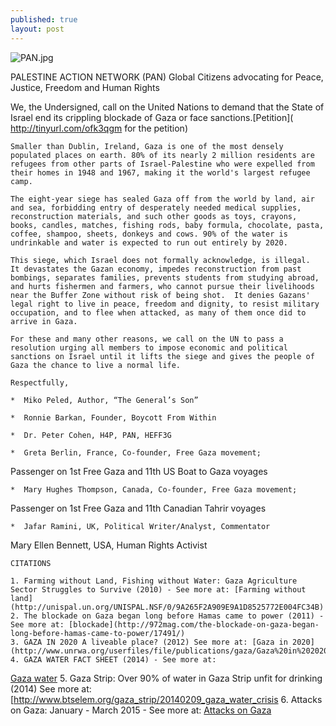 ```yaml
---
published: true
layout: post
---
```






![PAN.jpg]({{site.baseurl}}/images/PAN.jpg)

PALESTINE ACTION NETWORK (PAN) 
Global Citizens advocating for Peace, Justice, Freedom and Human Rights

We, the Undersigned, call on the United Nations to demand that the State of Israel end its crippling blockade of Gaza or face sanctions.[Petition]( http://tinyurl.com/ofk3qgm for the petition)

    Smaller than Dublin, Ireland, Gaza is one of the most densely populated places on earth. 80% of its nearly 2 million residents are refugees from other parts of Israel-Palestine who were expelled from their homes in 1948 and 1967, making it the world's largest refugee camp.

    The eight-year siege has sealed Gaza off from the world by land, air and sea, forbidding entry of desperately needed medical supplies, reconstruction materials, and such other goods as toys, crayons, books, candles, matches, fishing rods, baby formula, chocolate, pasta, coffee, shampoo, sheets, donkeys and cows. 90% of the water is undrinkable and water is expected to run out entirely by 2020.

    This siege, which Israel does not formally acknowledge, is illegal.  It devastates the Gazan economy, impedes reconstruction from past bombings, separates families, prevents students from studying abroad, and hurts fishermen and farmers, who cannot pursue their livelihoods near the Buffer Zone without risk of being shot.  It denies Gazans' legal right to live in peace, freedom and dignity, to resist military occupation, and to flee when attacked, as many of them once did to arrive in Gaza.

    For these and many other reasons, we call on the UN to pass a resolution urging all members to impose economic and political sanctions on Israel until it lifts the siege and gives the people of Gaza the chance to live a normal life.

    Respectfully,

    *  Miko Peled, Author, “The General’s Son”

    *  Ronnie Barkan, Founder, Boycott From Within

    *  Dr. Peter Cohen, H4P, PAN, HEFF3G

    *  Greta Berlin, France, Co-founder, Free Gaza movement;
Passenger on 1st Free Gaza and 11th US Boat to Gaza voyages 

    *  Mary Hughes Thompson, Canada, Co-founder, Free Gaza movement;
Passenger on 1st Free Gaza and 11th Canadian Tahrir voyages

    *  Jafar Ramini, UK, Political Writer/Analyst, Commentator
Mary Ellen Bennett, USA, Human Rights Activist


    CITATIONS
    
    1. Farming without Land, Fishing without Water: Gaza Agriculture Sector Struggles to Survive (2010) - See more at: [Farming without land](http://unispal.un.org/UNISPAL.NSF/0/9A265F2A909E9A1D8525772E004FC34B)
    2. The blockade on Gaza began long before Hamas came to power (2011) - See more at: [blockade](http://972mag.com/the-blockade-on-gaza-began-long-before-hamas-came-to-power/17491/)
    3. GAZA IN 2020 A liveable place? (2012) See more at: [Gaza in 2020](http://www.unrwa.org/userfiles/file/publications/gaza/Gaza%20in%202020.pdf)
    4. GAZA WATER FACT SHEET (2014) - See more at:
[Gaza water](http://www.irinnews.org/pdf/pwa_gaza_water_fact_sheet_3-2014.pdf)
    5. Gaza Strip: Over 90% of water in Gaza Strip unfit for drinking (2014) See more at:
[http://www.btselem.org/gaza_strip/20140209_gaza_water_crisis
    6. Attacks on Gaza: January - March 2015 - See more at:
[Attacks on Gaza](https://www.middleeastmonitor.com/specials/gaza_incidents/)
